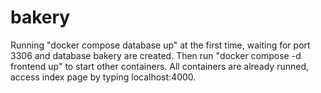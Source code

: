 # bakery

Running "docker compose database up" at the first time, waiting for port 3306 and database bakery are created.
Then run "docker compose -d frontend up" to start other containers.
All containers are already runned, access index page by typing localhost:4000.
